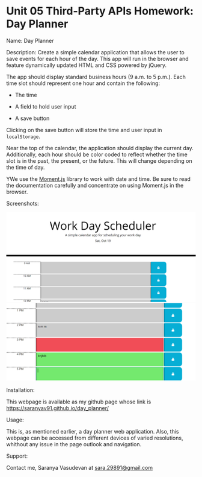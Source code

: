 # Unit 05 Third-Party APIs Homework: Day Planner

Name:
Day Planner

Description:
Create a simple calendar application that allows the user to save events for each hour of the day. This app will run in the browser and feature dynamically updated HTML and CSS powered by jQuery.

The app should display standard business hours (9 a.m. to 5 p.m.). Each time slot should represent one hour and contain the following:

* The time

* A field to hold user input

* A save button

Clicking on the save button will store the time and user input in `localStorage`.

Near the top of the calendar, the application should display the current day. Additionally, each hour should be color coded to reflect whether the time slot is in the past, the present, or the future. This will change depending on the time of day.

YWe use the [Moment.js](https://momentjs.com/) library to work with date and time. Be sure to read the documentation carefully and concentrate on using Moment.js in the browser.

 Screenshots:

 ![day planner1](./Assets/snap1.PNG)
 ![day planner2](./Assets/snap2.PNG)

Installation:

This webpage is available as my github page whose link is https://saranyav91.github.io/day_planner/

Usage:

This is, as mentioned earlier, a day planner web application. Also, this webpage can be accessed from different devices of varied resolutions, whithout any issue in the page outlook and navigation.

Support:

Contact me, Saranya Vasudevan at sara.29891@gmail.com

